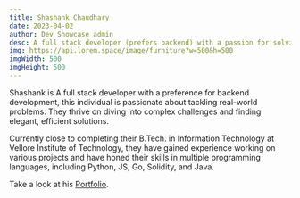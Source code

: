 ```yaml
---
title: Shashank Chaudhary
date: 2023-04-02
author: Dev Showcase admin
desc: A full stack developer (prefers backend) with a passion for solving real-world problems. Love diving into complex challenges and finding elegant, efficient solutions.
img: https://api.lorem.space/image/furniture?w=500&h=500
imgWidth: 500
imgHeight: 500
---
```


Shashank is A full stack developer with a preference for backend development, this individual is passionate about tackling real-world problems. They thrive on diving into complex challenges and finding elegant, efficient solutions.

Currently close to completing their B.Tech. in Information Technology at Vellore Institute of Technology, they have gained experience working on various projects and have honed their skills in multiple programming languages, including Python, JS, Go, Solidity, and Java.

Take a look at his [Portfolio](https://my-portfolio-shashank-crypto.vercel.app/).

